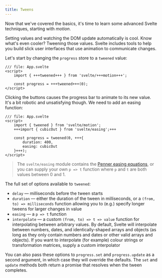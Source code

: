 ```yaml
---
title: Tweens
---
```


Now that we've covered the basics, it's time to learn some advanced Svelte techniques, starting with _motion_.

Setting values and watching the DOM update automatically is cool. Know what's even cooler? Tweening those values. Svelte includes tools to help you build slick user interfaces that use animation to communicate changes.

Let's start by changing the `progress` store to a `tweened` value:

```svelte
/// file: App.svelte
<script>
	import { +++tweened+++ } from 'svelte/+++motion+++';

	const progress = +++tweened+++(0);
</script>
```

Clicking the buttons causes the progress bar to animate to its new value. It's a bit robotic and unsatisfying though. We need to add an easing function:

```svelte
/// file: App.svelte
<script>
	import { tweened } from 'svelte/motion';
	+++import { cubicOut } from 'svelte/easing';+++

	const progress = tweened(0, +++{
		duration: 400,
		easing: cubicOut
	}+++);
</script>
```

> The `svelte/easing` module contains the [Penner easing equations](https://web.archive.org/web/20190805215728/http://robertpenner.com/easing/), or you can supply your own `p => t` function where `p` and `t` are both values between 0 and 1.

The full set of options available to `tweened`:

- `delay` — milliseconds before the tween starts
- `duration` — either the duration of the tween in milliseconds, or a `(from, to) => milliseconds` function allowing you to (e.g.) specify longer tweens for larger changes in value
- `easing` — a `p => t` function
- `interpolate` — a custom `(from, to) => t => value` function for interpolating between arbitrary values. By default, Svelte will interpolate between numbers, dates, and identically-shaped arrays and objects (as long as they only contain numbers and dates or other valid arrays and objects). If you want to interpolate (for example) colour strings or transformation matrices, supply a custom interpolator

You can also pass these options to `progress.set` and `progress.update` as a second argument, in which case they will override the defaults. The `set` and `update` methods both return a promise that resolves when the tween completes.
